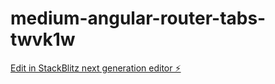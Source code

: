 # medium-angular-router-tabs-twvk1w

[Edit in StackBlitz next generation editor ⚡️](https://stackblitz.com/~/github.com/skanderboudabous/medium-angular-router-tabs-twvk1w)